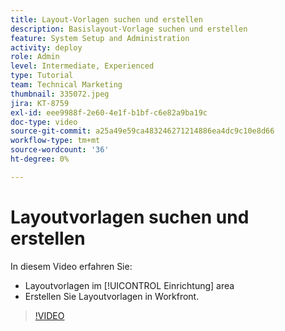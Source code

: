 ```yaml
---
title: Layout-Vorlagen suchen und erstellen
description: Basislayout-Vorlage suchen und erstellen
feature: System Setup and Administration
activity: deploy
role: Admin
level: Intermediate, Experienced
type: Tutorial
team: Technical Marketing
thumbnail: 335072.jpeg
jira: KT-8759
exl-id: eee9988f-2e60-4e1f-b1bf-c6e82a9ba19c
doc-type: video
source-git-commit: a25a49e59ca483246271214886ea4dc9c10e8d66
workflow-type: tm+mt
source-wordcount: '36'
ht-degree: 0%

---
```


# Layoutvorlagen suchen und erstellen

In diesem Video erfahren Sie:

* Layoutvorlagen im [!UICONTROL Einrichtung] area
* Erstellen Sie Layoutvorlagen in Workfront.

>[!VIDEO](https://video.tv.adobe.com/v/335072/?quality=12&learn=on)
